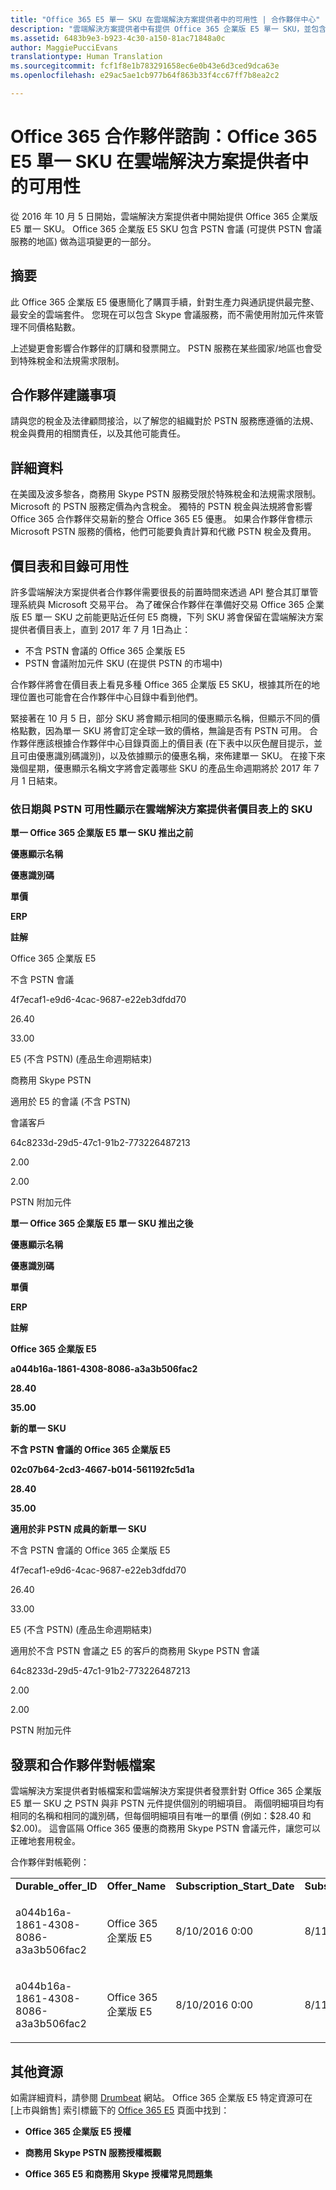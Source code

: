 ```yaml
---
title: "Office 365 E5 單一 SKU 在雲端解決方案提供者中的可用性 | 合作夥伴中心"
description: "雲端解決方案提供者中有提供 Office 365 企業版 E5 單一 SKU，並包含 PSTN 會議。"
ms.assetid: 6483b9e3-b923-4c30-a150-81ac71848a0c
author: MaggiePucciEvans
translationtype: Human Translation
ms.sourcegitcommit: fcf1f8e1b783291658ec6e0b43e6d3ced9dca63e
ms.openlocfilehash: e29ac5ae1cb977b64f863b33f4cc67ff7b8ea2c2

---
```


# Office 365 合作夥伴諮詢：Office 365 E5 單一 SKU 在雲端解決方案提供者中的可用性


從 2016 年 10 月 5 日開始，雲端解決方案提供者中開始提供 Office 365 企業版 E5 單一 SKU。 Office 365 企業版 E5 SKU 包含 PSTN 會議 (可提供 PSTN 會議服務的地區) 做為這項變更的一部分。

## 摘要


此 Office 365 企業版 E5 優惠簡化了購買手續，針對生產力與通訊提供最完整、最安全的雲端套件。 您現在可以包含 Skype 會議服務，而不需使用附加元件來管理不同價格點數。

上述變更會影響合作夥伴的訂購和發票開立。 PSTN 服務在某些國家/地區也會受到特殊稅金和法規需求限制。

## 合作夥伴建議事項


請與您的稅金及法律顧問接洽，以了解您的組織對於 PSTN 服務應遵循的法規、稅金與費用的相關責任，以及其他可能責任。

## 詳細資料


在美國及波多黎各，商務用 Skype PSTN 服務受限於特殊稅金和法規需求限制。 Microsoft 的 PSTN 服務定價為內含稅金。 獨特的 PSTN 稅金與法規將會影響 Office 365 合作夥伴交易新的整合 Office 365 E5 優惠。 如果合作夥伴會標示 Microsoft PSTN 服務的價格，他們可能要負責計算和代繳 PSTN 稅金及費用。

## 價目表和目錄可用性


許多雲端解決方案提供者合作夥伴需要很長的前置時間來透過 API 整合其訂單管理系統與 Microsoft 交易平台。 為了確保合作夥伴在準備好交易 Office 365 企業版 E5 單一 SKU 之前能更貼近任何 E5 商機，下列 SKU 將會保留在雲端解決方案提供者價目表上，直到 2017 年 7 月 1日為止：

-   不含 PSTN 會議的 Office 365 企業版 E5
-   PSTN 會議附加元件 SKU (在提供 PSTN 的市場中)

合作夥伴將會在價目表上看見多種 Office 365 企業版 E5 SKU，根據其所在的地理位置也可能會在合作夥伴中心目錄中看到他們。

緊接著在 10 月 5 日，部分 SKU 將會顯示相同的優惠顯示名稱，但顯示不同的價格點數，因為單一 SKU 將會訂定全球一致的價格，無論是否有 PSTN 可用。 合作夥伴應該根據合作夥伴中心目錄頁面上的價目表 (在下表中以灰色醒目提示，並且可由優惠識別碼識別)，以及依據顯示的優惠名稱，來佈建單一 SKU。 在接下來幾個星期，優惠顯示名稱文字將會定義哪些 SKU 的產品生命週期將於 2017 年 7 月 1 日結束。

### 依日期與 PSTN 可用性顯示在雲端解決方案提供者價目表上的 SKU

**單一 Office 365 企業版 E5 單一 SKU 推出之前**

**優惠顯示名稱**

**優惠識別碼**

**單價**

**ERP**

**註解**

Office 365 企業版 E5

不含 PSTN 會議

4f7ecaf1-e9d6-4cac-9687-e22eb3dfdd70

26.40

33.00

E5 (不含 PSTN) (產品生命週期結束)

商務用 Skype PSTN

適用於 E5 的會議 (不含 PSTN)

會議客戶

64c8233d-29d5-47c1-91b2-773226487213

2.00

2.00

PSTN 附加元件

 

**單一 Office 365 企業版 E5 單一 SKU 推出之後**

**優惠顯示名稱**

**優惠識別碼**

**單價**

**ERP**

**註解**

**Office 365 企業版 E5**

**a044b16a-1861-4308-8086-a3a3b506fac2**

**28.40**

**35.00**

**新的單一 SKU**

**不含 PSTN 會議的 Office 365 企業版 E5**

**02c07b64-2cd3-4667-b014-561192fc5d1a**

**28.40**

**35.00**

**適用於非 PSTN 成員的新單一 SKU**

不含 PSTN 會議的 Office 365 企業版 E5

4f7ecaf1-e9d6-4cac-9687-e22eb3dfdd70

26.40

33.00

E5 (不含 PSTN) (產品生命週期結束)

適用於不含 PSTN 會議之 E5 的客戶的商務用 Skype PSTN 會議

64c8233d-29d5-47c1-91b2-773226487213

2.00

2.00

PSTN 附加元件

 

## <a href="" id="invoices-and-partner-reconciliation-files-"></a>發票和合作夥伴對帳檔案


雲端解決方案提供者對帳檔案和雲端解決方案提供者發票針對 Office 365 企業版 E5 單一 SKU 之 PSTN 與非 PSTN 元件提供個別的明細項目。 兩個明細項目均有相同的名稱和相同的識別碼，但每個明細項目有唯一的單價 (例如：$28.40 和 $2.00)。 這會區隔 Office 365 優惠的商務用 Skype PSTN 會議元件，讓您可以正確地套用稅金。

合作夥伴對帳範例：

<table>
<colgroup>
<col width="12%" />
<col width="12%" />
<col width="12%" />
<col width="12%" />
<col width="12%" />
<col width="12%" />
<col width="12%" />
<col width="12%" />
</colgroup>
<tbody>
<tr class="odd">
<td><strong>Durable_offer_ID</strong></td>
<td><strong>Offer_Name</strong></td>
<td><strong>Subscription_Start_Date</strong></td>
<td><strong>Subscription_End_Date</strong></td>
<td><strong>Charge_Start_Date</strong></td>
<td><strong>Charge_End_Date</strong></td>
<td><strong>Charge_Type</strong></td>
<td><strong>Unit_Price</strong></td>
</tr>
<tr class="even">
<td><p>a044b16a-1861-4308-8086-a3a3b506fac2</p></td>
<td><p>Office 365 企業版 E5</p></td>
<td><p>8/10/2016 0:00</p></td>
<td><p>8/11/2016 0:00</p></td>
<td><p>8/11/2016 0:00</p></td>
<td><p>9/10/2016 0:00</p></td>
<td><p>循環費用</p></td>
<td><p>28.40</p></td>
</tr>
<tr class="odd">
<td><p>a044b16a-1861-4308-8086-a3a3b506fac2</p></td>
<td><p>Office 365 企業版 E5</p></td>
<td><p>8/10/2016 0:00</p></td>
<td><p>8/11/2016 0:00</p></td>
<td><p>8/11/2016 0:00</p></td>
<td><p>9/10/2016 0:00</p></td>
<td><p>循環費用</p></td>
<td><p>2.00</p></td>
</tr>
</tbody>
</table>

 

## 其他資源


如需詳細資料，請參閱 [Drumbeat](https://drumbeat.office.com/Pages/home2016.aspx) 網站。 Office 365 企業版 E5 特定資源可在 \[上市與銷售\] 索引標籤下的 [Office 365 E5](https://drumbeat.office.com/partner/pages/e5.aspx) 頁面中找到：

-   **Office 365 企業版 E5 授權**

-   **商務用 Skype PSTN 服務授權概觀**

-   **Office 365 E5 和商務用 Skype 授權常見問題集**

 

 






<!--HONumber=Nov16_HO4-->


